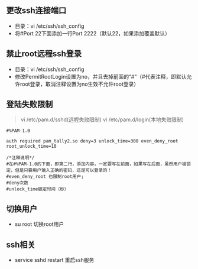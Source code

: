 ## 更改ssh连接端口
* 目录：vi /etc/ssh/ssh_config
* 将#Port 22下面添加一行Port 2222（默认22，如果添加覆盖默认）

## 禁止root远程ssh登录
* 目录：vi /etc/ssh/ssh_config
* 修改PermitRootLogin设置为no，并且去掉前面的“#”（#代表注释，即默认允许root登录，取消注释设置为no生效不允许root登录）

## 登陆失败限制
> vi /etc/pam.d/sshd(远程失败限制) vi /etc/pam.d/login(本地失败限制)
```
#%PAM-1.0

auth required pam_tally2.so deny=3 unlock_time=300 even_deny_root root_unlock_time=10

/*注释说明*/
#在#%PAM-1.0的下面，即第二行，添加内容，一定要写在前面，如果写在后面，虽然用户被锁定，但是只要用户输入正确的密码，还是可以登录的！
#even_deny_root 也限制root用户;
#deny次数
#unlock_time锁定时间（秒）
```

## 切换用户
* su root 切换root用户

## ssh相关
* service sshd restart 重启ssh服务
